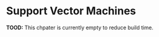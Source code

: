# Support Vector Machines

**TOOD:** This chpater is currently empty to reduce build time.

<!-- ## `R` Packages -->

<!-- ```{r, message = FALSE, warning = FALSE} -->
<!-- library(randomForest) -->
<!-- library(caret) -->
<!-- library(kernlab) -->
<!-- ``` -->

<!-- For working with SVMs in `R` we will use the [kernlab package](https://cran.r-project.org/web/packages/kernlab/vignettes/kernlab.pdf) instead of `e1071`. For examples of `e1071` see the relevant chapter in ISL. We do not discuss the details of the method, however show how the method can be tuned. -->

<!-- ## Classification -->

<!-- SVMs are mostly used for classification. Note that they can be modified for regression but we will not do that here. Since we are performing classification, we will use accuracy as our metric. -->

<!-- ```{r} -->
<!-- accuracy = function(actual, predicted) { -->
<!--   mean(actual == predicted) -->
<!-- } -->
<!-- ``` -->

<!-- ## Linear, Separable Example -->

<!-- ### Data Simulation -->

<!-- ```{r} -->
<!-- sim_sep = function(n = 1000) { -->
<!--   x1 = runif(n) -->
<!--   x2 = runif(n) -->
<!--   keep = x1 + 0.1 < x2 | x1 - 0.1 > x2 -->
<!--   x1 = x1[keep] -->
<!--   x2 = x2[keep] -->
<!--   y = 1 * (x1 - x2 > 0) -->
<!--   y = ifelse(y == 1, "Orange", "Blue") -->
<!--   data.frame(y = as.factor(y), x1 = x1, x2 = x2) -->
<!-- } -->
<!-- ``` -->

<!-- ```{r} -->
<!-- set.seed(42) -->
<!-- train_data = sim_sep(n = 50) -->
<!-- plot(x2 ~ x1, data = train_data, col = as.character(y), pch = 19) -->
<!-- test_data = sim_sep(n = 500) -->
<!-- str(train_data) -->
<!-- ``` -->

<!-- ### Linear Kernel, Parameter `C` -->

<!-- ```{r} -->
<!-- lin_svm_fit = ksvm(y ~ ., data = train_data, kernel = 'vanilladot', C = 0.1) -->
<!-- plot(lin_svm_fit, data = train_data) -->

<!-- # train accuracy -->
<!-- accuracy(actual = train_data$y, -->
<!--          predicted = predict(lin_svm_fit, train_data)) -->

<!-- # test accuracy -->
<!-- accuracy(actual = test_data$y, -->
<!--          predicted = predict(lin_svm_fit, test_data)) -->
<!-- ``` -->

<!-- ```{r} -->
<!-- lin_svm_fit = ksvm(y ~ ., data = train_data, kernel = 'vanilladot', C = 1) -->
<!-- plot(lin_svm_fit, data = train_data) -->

<!-- # train accuracy -->
<!-- accuracy(actual = train_data$y, -->
<!--          predicted = predict(lin_svm_fit, train_data)) -->

<!-- # test accuracy -->
<!-- accuracy(actual = test_data$y, -->
<!--          predicted = predict(lin_svm_fit, test_data)) -->
<!-- ``` -->

<!-- ```{r} -->
<!-- lin_svm_fit = ksvm(y ~ ., data = train_data, kernel = 'vanilladot', C = 10) -->
<!-- plot(lin_svm_fit, data = train_data) -->

<!-- # train accuracy -->
<!-- accuracy(actual = train_data$y, -->
<!--          predicted = predict(lin_svm_fit, train_data)) -->

<!-- # test accuracy -->
<!-- accuracy(actual = test_data$y, -->
<!--          predicted = predict(lin_svm_fit, test_data)) -->
<!-- ``` -->

<!-- ### Radial Kernel -->

<!-- ```{r} -->
<!-- set.seed(42) -->
<!-- rad_svm_fit = ksvm(y ~ ., data = train_data, kernel = 'rbfdot', C = 1) -->
<!-- plot(rad_svm_fit, data = train_data) -->

<!-- # train accuracy -->
<!-- accuracy(actual = train_data$y, -->
<!--          predicted = predict(rad_svm_fit, train_data)) -->

<!-- # test accuracy -->
<!-- accuracy(actual = test_data$y, -->
<!--          predicted = predict(rad_svm_fit, test_data)) -->
<!-- ``` -->

<!-- ### Tuning with `caret` -->

<!-- ```{r} -->
<!-- svm_grid =  expand.grid(C = c(2 ^ (-5:5))) -->
<!-- svm_control = trainControl(method = "cv", number = 5, -->
<!--                            returnResamp = "all", verbose = FALSE) -->

<!-- set.seed(42) -->
<!-- lin_svm_fit = train(y ~ ., data = train_data, method = "svmLinear", -->
<!--                     trControl = svm_control, tuneGrid = svm_grid) -->

<!-- lin_svm_fit -->
<!-- lin_svm_fit$bestTune -->

<!-- # train accuracy -->
<!-- accuracy(actual = train_data$y, -->
<!--          predicted = predict(lin_svm_fit, train_data)) -->

<!-- # test accuracy -->
<!-- accuracy(actual = test_data$y, -->
<!--          predicted = predict(lin_svm_fit, test_data)) -->
<!-- ``` -->

<!-- ### Compare: Random Forest -->

<!-- ```{r} -->
<!-- set.seed(42) -->
<!-- rf_grid = expand.grid(mtry = 1:2) -->
<!-- rf_fit  = train(y ~ ., data = train_data, method = "rf", -->
<!--                 trControl = svm_control, tuneGrid = rf_grid) -->
<!-- rf_fit$bestTune -->

<!-- # train accuracy -->
<!-- accuracy(actual = train_data$y, -->
<!--          predicted = predict(rf_fit, train_data)) -->

<!-- # test accuracy -->
<!-- accuracy(actual = test_data$y, -->
<!--          predicted = predict(rf_fit, test_data)) -->
<!-- ``` -->

<!-- ## Non-Linear, Non-Separable Example -->

<!-- ### Data Simulation -->

<!-- ```{r} -->
<!-- sim_rad = function(n = 1000) { -->
<!--   x1 = runif(n, -1, 1) -->
<!--   x2 = runif(n, -1, 1) -->
<!--   y = 1 * (x1 ^ 2 + x2 ^ 2 + rnorm(n, 0, 0.25) < 0.5) -->
<!--   y = ifelse(y == 1, "Orange", "Blue") -->
<!--   data.frame(y = as.factor(y), x1 = x1, x2 = x2) -->
<!-- } -->
<!-- ``` -->

<!-- ```{r} -->
<!-- set.seed(42) -->
<!-- train_data = sim_rad(n = 250) -->
<!-- plot(x2 ~ x1, data = train_data, col = as.character(y), pch = 19) -->
<!-- test_data = sim_rad(n = 2000) -->
<!-- ``` -->

<!-- ### Radial Kernel, Parameter `C` -->

<!-- ```{r} -->
<!-- rad_svm_fit = ksvm(y ~., data = train_data, kernel = 'rbfdot', -->
<!--                    C = 0.1, kpar = list(sigma = 1)) -->
<!-- plot(rad_svm_fit, data = train_data) -->

<!-- # train accuracy -->
<!-- accuracy(actual = train_data$y, -->
<!--          predicted = predict(rad_svm_fit, train_data)) -->

<!-- # test accuracy -->
<!-- accuracy(actual = test_data$y, -->
<!--          predicted = predict(rad_svm_fit, test_data)) -->
<!-- ``` -->

<!-- ```{r} -->
<!-- rad_svm_fit = ksvm(y ~., data = train_data, kernel = 'rbfdot', -->
<!--                    C = 1, kpar = list(sigma = 1)) -->
<!-- plot(rad_svm_fit, data = train_data) -->

<!-- # train accuracy -->
<!-- accuracy(actual = train_data$y, -->
<!--          predicted = predict(rad_svm_fit, train_data)) -->

<!-- # test accuracy -->
<!-- accuracy(actual = test_data$y, -->
<!--          predicted = predict(rad_svm_fit, test_data)) -->
<!-- ``` -->


<!-- ```{r} -->
<!-- rad_svm_fit = ksvm(y ~., data = train_data, kernel = 'rbfdot', -->
<!--                    C = 10, kpar = list(sigma = 1)) -->
<!-- plot(rad_svm_fit, data = train_data) -->

<!-- # train accuracy -->
<!-- accuracy(actual = train_data$y, -->
<!--          predicted = predict(rad_svm_fit, train_data)) -->

<!-- # test accuracy -->
<!-- accuracy(actual = test_data$y, -->
<!--          predicted = predict(rad_svm_fit, test_data)) -->
<!-- ``` -->

<!-- ### Radial Kernel, Parameter `sigma` -->

<!-- ```{r} -->
<!-- rad_svm_fit = ksvm(y ~., data = train_data, kernel = 'rbfdot', -->
<!--                    C = 1, kpar = list(sigma = 0.5)) -->
<!-- plot(rad_svm_fit, data = train_data) -->

<!-- # train accuracy -->
<!-- accuracy(actual = train_data$y, -->
<!--          predicted = predict(rad_svm_fit, train_data)) -->

<!-- # test accuracy -->
<!-- accuracy(actual = test_data$y, -->
<!--          predicted = predict(rad_svm_fit, test_data)) -->
<!-- ``` -->

<!-- ```{r} -->
<!-- rad_svm_fit = ksvm(y ~., data = train_data, kernel = 'rbfdot', -->
<!--                    C = 1, kpar = list(sigma = 1)) -->
<!-- plot(rad_svm_fit, data = train_data) -->

<!-- # train accuracy -->
<!-- accuracy(actual = train_data$y, -->
<!--          predicted = predict(rad_svm_fit, train_data)) -->

<!-- # test accuracy -->
<!-- accuracy(actual = test_data$y, -->
<!--          predicted = predict(rad_svm_fit, test_data)) -->
<!-- ``` -->

<!-- ```{r} -->
<!-- rad_svm_fit = ksvm(y ~., data = train_data, kernel = 'rbfdot', -->
<!--                    C = 1, kpar = list(sigma = 2)) -->
<!-- plot(rad_svm_fit, data = train_data) -->

<!-- # train accuracy -->
<!-- accuracy(actual = train_data$y, -->
<!--          predicted = predict(rad_svm_fit, train_data)) -->

<!-- # test accuracy -->
<!-- accuracy(actual = test_data$y, -->
<!--          predicted = predict(rad_svm_fit, test_data)) -->
<!-- ``` -->

<!-- ### Radial Kernel, Tuning -->

<!-- ```{r} -->
<!-- svm_grid = expand.grid(   C = c(2 ^ (-5:5)), -->
<!--                       sigma = c(2 ^ (-3:3))) -->

<!-- set.seed(42) -->
<!-- rad_svm_fit = train(y ~ ., data = train_data, method = "svmRadial", -->
<!--                     trControl = svm_control, tuneGrid = svm_grid) -->
<!-- #rad_svm_fit -->
<!-- rad_svm_fit$bestTune -->
<!-- ``` -->

<!-- ```{r} -->
<!-- rad_svm_fit = ksvm(y ~., data = train_data, kernel = 'rbfdot', -->
<!--                   C = 16, kpar = list(sigma = 0.25)) -->
<!-- plot(rad_svm_fit, data = train_data) -->

<!-- # train accuracy -->
<!-- accuracy(actual = train_data$y, -->
<!--          predicted = predict(rad_svm_fit, train_data)) -->

<!-- # test accuracy -->
<!-- accuracy(actual = test_data$y, -->
<!--          predicted = predict(rad_svm_fit, test_data)) -->
<!-- ``` -->

<!-- ### Polynomial Kernel, Tuning -->

<!-- ```{r} -->
<!-- set.seed(42) -->
<!-- poly_svm_fit = train(y ~ ., data = train_data, method = "svmPoly", -->
<!--                      trControl = svm_control) -->
<!-- #poly_svm_fit -->
<!-- poly_svm_fit$bestTune -->
<!-- ``` -->

<!-- ```{r} -->
<!-- poly_svm_fit = ksvm(y ~., data = train_data, kernel = 'polydot', -->
<!--                     C = 1, kpar = list(scale = 0.1, degree = 3)) -->
<!-- plot(poly_svm_fit, data = train_data) -->

<!-- # train accuracy -->
<!-- accuracy(actual = train_data$y, -->
<!--          predicted = predict(poly_svm_fit, train_data)) -->

<!-- # test accuracy -->
<!-- accuracy(actual = test_data$y, -->
<!--          predicted = predict(poly_svm_fit, test_data)) -->
<!-- ``` -->

<!-- ### Linear Kernel, Tuning -->

<!-- ```{r} -->
<!-- svm_grid =  expand.grid(C = c(2 ^ (-5:5))) -->
<!-- set.seed(42) -->
<!-- lin_svm_fit = train(y ~ ., data = train_data, method = "svmLinear", -->
<!--                     trControl = svm_control, tuneGrid = svm_grid) -->
<!-- lin_svm_fit -->
<!-- lin_svm_fit$bestTune -->
<!-- ``` -->

<!-- ```{r} -->
<!-- lin_svm_fit = ksvm(y ~., data = train_data, kernel = 'vanilladot', -->
<!--                    C = lin_svm_fit$bestTune) -->
<!-- plot(lin_svm_fit, data = train_data) -->

<!-- # train accuracy -->
<!-- accuracy(actual = train_data$y, -->
<!--          predicted = predict(lin_svm_fit, train_data)) -->

<!-- # test accuracy -->
<!-- accuracy(actual = test_data$y, -->
<!--          predicted = predict(lin_svm_fit, test_data)) -->
<!-- ``` -->

<!-- ### Compare: Random Forest -->

<!-- ```{r} -->
<!-- set.seed(42) -->
<!-- rf_grid = expand.grid(mtry = 1:2) -->
<!-- rf_fit = train(y ~ ., data = train_data, method = "rf", -->
<!--                trControl = svm_control, tuneGrid = rf_grid) -->
<!-- rf_fit$bestTune -->

<!-- # train accuracy -->
<!-- accuracy(actual = train_data$y, -->
<!--          predicted = predict(rf_fit, train_data)) -->

<!-- # test accuracy -->
<!-- accuracy(actual = test_data$y, -->
<!--          predicted = predict(rf_fit, test_data)) -->
<!-- ``` -->



<!-- ## External Links -->

<!-- - [SVM with Polynomial Kernel Visualization](https://www.youtube.com/watch?v=3liCbRZPrZA) - The kernel idea in one simple video. -->


<!-- ## RMarkdown -->

<!-- The RMarkdown file for this chapter can be found [**here**](21-svm.Rmd). The file was created using `R` version 3.5.1 and the following packages: -->

<!-- - Base Packages, Attached -->

<!-- ```{r, echo = FALSE} -->
<!-- sessionInfo()$basePkgs -->
<!-- ``` -->

<!-- - Additional Packages, Attached -->

<!-- ```{r, echo = FALSE} -->
<!-- names(sessionInfo()$otherPkgs) -->
<!-- ``` -->

<!-- - Additional Packages, Not Attached -->

<!-- ```{r, echo = FALSE} -->
<!-- names(sessionInfo()$loadedOnly) -->
<!-- ``` -->




